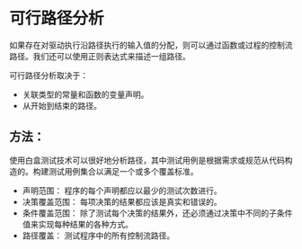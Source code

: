 # 可行路径分析

如果存在对驱动执行沿路径执行的输入值的分配，则可以通过函数或过程的控制流路径。我们还可以使用正则表达式来描述一组路径。

可行路径分析取决于：

* 关联类型的常量和函数的变量声明。
* 从开始到结束的路径。

## 方法：

使用白盒测试技术可以很好地分析路径，其中测试用例是根据需求或规范从代码构造的。构建测试用例集合以满足一个或多个覆盖标准。

* 声明范围：
  程序的每个声明都应以最少的测试次数进行。
* 决策覆盖范围：
  每项决策的结果都应该是真实和错误的。
* 条件覆盖范围：
  除了测试每个决策的结果外，还必须通过决策中不同的子条件值来实现每种结果的各种方式。
* 路径覆盖：
  测试程序中的所有控制流路径。
